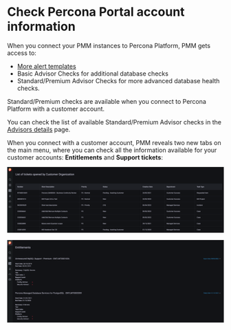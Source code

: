 # Check Percona Portal account information

When you connect your PMM instances to Percona Platform, PMM gets access to:

- [More alert templates](../get-started/alert-templates.md)
-  Basic Advisor Checks for additional database checks
-  Standard/Premium Advisor Checks for more advanced database health checks.

Standard/Premium checks are available when you connect to Percona Platform with a customer account.

You can check the list of available Standard/Premium Advisor checks in the [Advisors details](../get-started/advisors-details.md) page.

When you connect with a customer account, PMM  reveals two new tabs on the main menu, where you can check all the information available for your customer accounts:  **Entitlements** and **Support tickets**:

![!image](../_images/CustomerTickets.png)

![!image](../_images/CustomerEntitlements.png)
